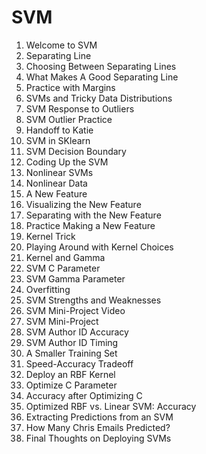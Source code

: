 # SVM

1. Welcome to SVM
2. Separating Line
3. Choosing Between Separating Lines
4. What Makes A Good Separating Line
5. Practice with Margins
6. SVMs and Tricky Data Distributions
7. SVM Response to Outliers
8. SVM Outlier Practice
9. Handoff to Katie
10. SVM in SKlearn
11. SVM Decision Boundary
12. Coding Up the SVM
13. Nonlinear SVMs
14. Nonlinear Data
15. A New Feature
16. Visualizing the New Feature
17. Separating with the New Feature
18. Practice Making a New Feature
19. Kernel Trick
20. Playing Around with Kernel Choices
21. Kernel and Gamma
22. SVM C Parameter
23. SVM Gamma Parameter
24. Overfitting
25. SVM Strengths and Weaknesses
26. SVM Mini-Project Video
27. SVM Mini-Project
28. SVM Author ID Accuracy
29. SVM Author ID Timing
30. A Smaller Training Set
31. Speed-Accuracy Tradeoff
32. Deploy an RBF Kernel
33. Optimize C Parameter
34. Accuracy after Optimizing C
35. Optimized RBF vs. Linear SVM: Accuracy
36. Extracting Predictions from an SVM
37. How Many Chris Emails Predicted?
38. Final Thoughts on Deploying SVMs
